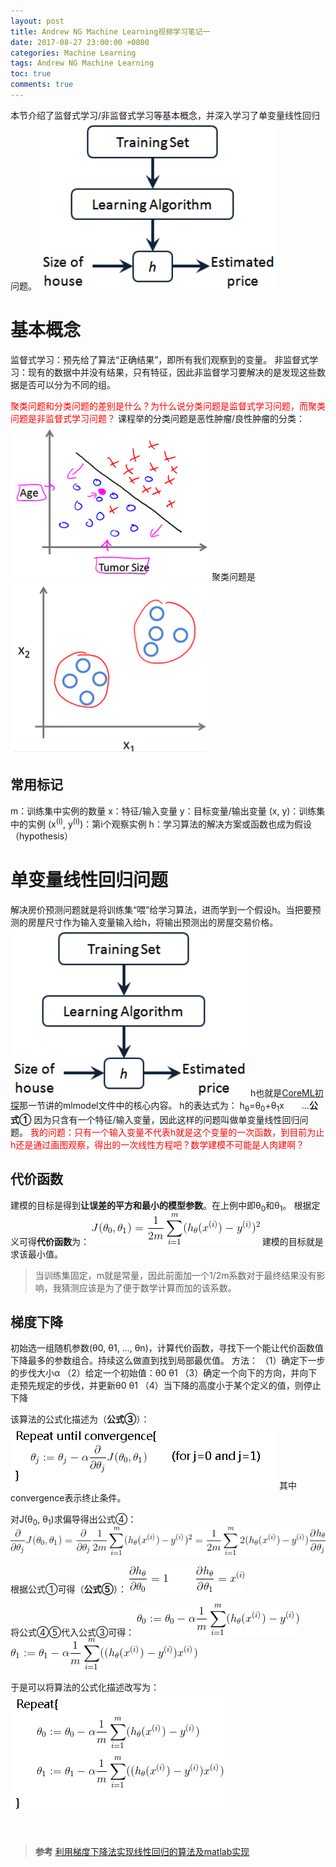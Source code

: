 ```yaml
---
layout: post
title: Andrew NG Machine Learning视频学习笔记一
date: 2017-08-27 23:00:00 +0800
categories: Machine Learning
tags: Andrew NG Machine Learning
toc: true
comments: true
---
```

本节介绍了监督式学习/非监督式学习等基本概念，并深入学习了单变量线性回归问题。
![](0827AndrewNGMachineLearning01/img01.png)
<!-- more -->
# 基本概念
监督式学习：预先给了算法“正确结果”，即所有我们观察到的变量。
非监督式学习：现有的数据中并没有结果，只有特征，因此非监督学习要解决的是发现这些数据是否可以分为不同的组。

<font color=red>聚类问题和分类问题的差别是什么？为什么说分类问题是监督式学习问题，而聚类问题是非监督式学习问题？</font>
课程举的分类问题是恶性肿瘤/良性肿瘤的分类：
![](0827AndrewNGMachineLearning01/img02.png)
聚类问题是
![](0827AndrewNGMachineLearning01/img03.png)

## 常用标记
m：训练集中实例的数量
x：特征/输入变量
y：目标变量/输出变量
(x, y)：训练集中的实例
(x<sup>(i)</sup>, y<sup>(i)</sup>)：第i个观察实例
h：学习算法的解决方案或函数也成为假设（hypothesis）

# 单变量线性回归问题
解决房价预测问题就是将训练集“喂”给学习算法，进而学到一个假设h。当把要预测的房屋尺寸作为输入变量输入给h，将输出预测出的房屋交易价格。
![](0827AndrewNGMachineLearning01/img01.png)
h也就是[CoreML初探](/2017/08/26/2017/0826CoreML/#测试mltools)那一节讲的mlmodel文件中的核心内容。
h的表达式为： h<sub>θ</sub>=θ<sub>0</sub>+θ<sub>1</sub>x　　…**公式①**
因为只含有一个特征/输入变量，因此这样的问题叫做单变量线性回归问题。
<font color=red>
我的问题：只有一个输入变量不代表h就是这个变量的一次函数，到目前为止h还是通过画图观察，得出的一次线性方程吧？数学建模不可能是人肉建啊？</font>

## 代价函数
建模的目标是得到**让误差的平方和最小的模型参数**。在上例中即θ<sub>0</sub>和θ<sub>1</sub>。
根据定义可得**代价函数**为：
![代价函数](0827AndrewNGMachineLearning01/img04.gif)
建模的目标就是求该最小值。
> 当训练集固定，m就是常量，因此前面加一个1/2m系数对于最终结果没有影响，我猜测应该是为了便于数学计算而加的该系数。

## 梯度下降
初始选一组随机参数(θ0, θ1, …, θn)，计算代价函数，寻找下一个能让代价函数值下降最多的参数组合。持续这么做直到找到局部最优值。
方法：
（1）确定下一步的步伐大小α
（2）给定一个初始值：θ0 θ1
（3）确定一个向下的方向，并向下走预先规定的步伐，并更新θ0 θ1
（4）当下降的高度小于某个定义的值，则停止下降

该算法的公式化描述为（**公式③**）：
![](0827AndrewNGMachineLearning01/img05.png)
其中convergence表示终止条件。

对J(θ<sub>0</sub>, θ<sub>1</sub>)求偏导得出公式④：
![](0827AndrewNGMachineLearning01/img06.gif)

根据公式①可得（**公式⑤**）：
![](0827AndrewNGMachineLearning01/img07.gif)

将公式④⑤代入公式③可得：
![](0827AndrewNGMachineLearning01/img08.gif)
![](0827AndrewNGMachineLearning01/img09.gif)


于是可以将算法的公式化描述改写为：
![](0827AndrewNGMachineLearning01/img10.png)

<br>

> **参考**
[利用梯度下降法实现线性回归的算法及matlab实现](http://blog.csdn.net/zyqdragon/article/details/72353507)